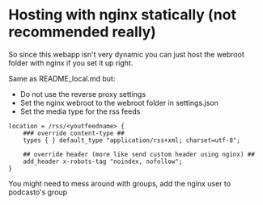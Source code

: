 # Hosting with nginx statically (not recommended really)

So since this webapp isn't very dynamic you can just host the webroot folder with nginx if you set it up right.

Same as README_local.md but:
* Do not use the reverse proxy settings
* Set the nginx webroot to the webroot folder in settings.json
* Set the media type for the rss feeds
```plaintext
location = /rss/<youtfeedname> {
    ### override content-type ##
    types { } default_type "application/rss+xml; charset=utf-8";

    ## override header (more like send custom header using nginx) ##
    add_header x-robots-tag "noindex, nofollow";
}
```

You might need to mess around with groups, add the nginx user to podcasto's group